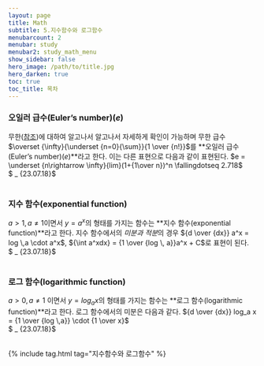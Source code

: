 ```yaml
---
layout: page
title: Math
subtitle: 5.지수함수와 로그함수
menubarcount: 2
menubar: study
menubar2: study_math_menu
show_sidebar: false
hero_image: /path/to/title.jpg
hero_darken: true
toc: true
toc_title: 목차
---
```


### **오일러 급수(Euler’s number)($e$)**

무한([참조](/study/math/6_수열과%20극한#무한infinity))에 대하여 알고나서 알고나서 자세하게 확인이 가능하며 무한 급수 $\overset {\infty}{\underset {n=0}{\sum}}{1 \over {n!}}$를 **오일러 급수(Euler’s number)($e$)**라고 한다. 이는 다른 표현으로 다음과 같이 표현된다. $e = \underset {n\rightarrow \infty}{lim}(1+{1\over n})^n  \fallingdotseq 2.718$  
$ _ {23.07.18}$<br/><br/>

### **지수 함수(exponential function)**

$a > 1,a \neq 1$이면서 $y=a^x$의 형태를 가지는 함수는 **지수 함수(exponential function)**라고 한다. 지수 함수에서의 *미분과 적분*의 경우 ${d \over {dx}} a^x = log \,a \cdot a^x$, ${\int a^xdx} = {1 \over {log \, a}}a^x + C$로 표현이 된다.  
$ _ {23.07.18}$<br/><br/>

### **로그 함수(logarithmic function)**

$a>0,a\neq1$ 이면서 $y={log}_ax$의 형태를 가지는 함수는 **로그 함수(logarithmic function)**라고 한다. 로그 함수에서의 미분은 다음과 같다. ${d \over {dx}} log_a x = {1 \over {log \,a}} \cdot {1 \over x}$  
$ _ {23.07.18}$<br/><br/>

{% include tag.html tag="지수함수와 로그함수" %}